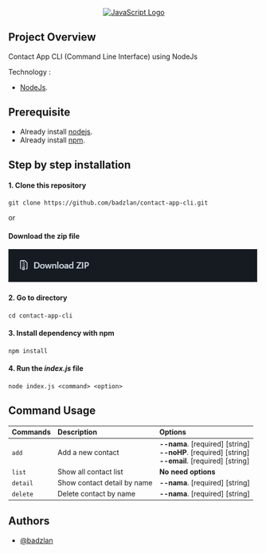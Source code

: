 <p align="center"><a href="https://nodejs.org/" target="_blank"><img src="https://github.com/badzlan/contact-app-cli/blob/main/nodejs.png" width="400" alt="JavaScript Logo"></a></p>

## Project Overview
Contact App CLI (Command Line Interface) using NodeJs

Technology :
- [NodeJs](https://nodejs.org/).

## Prerequisite
- Already install [nodejs](https://nodejs.org/).
- Already install [npm](https://www.npmjs.com/).

## Step by step installation
#### 1. Clone this repository
```
git clone https://github.com/badzlan/contact-app-cli.git
```
or 
#### Download the zip file
![download zip](https://github.com/0x1m4o/Industry-Project/blob/main/public/img/image.png)

#### 2. Go to directory 
```
cd contact-app-cli
```

#### 3. Install dependency with npm
```
npm install
```

#### 4. Run the <i>index.js</i> file
```
node index.js <command> <option>
```

## Command Usage
| Commands | Description                 | Options                                                                                                    |
| :------- | :-------------------------- | :--------------------------------------------------------------------------------------------------------- |
| `add`    | Add a new contact           | **--nama**. [required] [string] <br> **--noHP**. [required] [string] <br> **--email**. [required] [string] |
| `list`   | Show all contact list       | **No need options**                                                                                        |
| `detail` | Show contact detail by name | **--nama**. [required] [string]                                                                            |
| `delete` | Delete contact by name      | **--nama**. [required] [string]                                                                            |

## Authors
- [@badzlan](https://github.com/badzlan)
